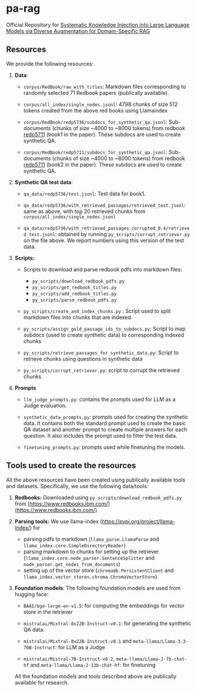 # pa-rag
Official Repository for [Systematic Knowledge Injection into Large Language Models via Diverse Augmentation for Domain-Specific RAG](https://arxiv.org/abs/2502.08356)


## Resources

We provide the following resources:

1. **Data**:
   - `corpus/RedBook/raw_with_titles`: Markdown files corresponding to randomly selected 71 Redbook papers (publically available).
     
   - `corpus/all_index/single_nodes.jsonl`: 4798 chunks of size 512 tokens created from the above red books using Llamaindex
     
   - `corpus/RedBook/redp5736/subdocs_for_synthetic_qa.jsonl`: Sub-documents (chunks of size ~4000 to ~8000 tokens) from redbook [redp5711](https://www.redbooks.ibm.com/redpapers/pdfs/redp5711.pdf) (book1 in the paper). These subdocs are used to create synthetic QA.
     
   - `corpus/RedBook/redp5711/subdocs_for_synthetic_qa.jsonl`: Sub-documents (chunks of size ~4000 to ~8000 tokens) from redbook [redp5711](https://www.redbooks.ibm.com/redpapers/pdfs/redp5711.pdf) (book2 in the paper). These subdocs are used to create synthetic QA.
     

3. **Synthetic QA test data**:
   - `qa_data/redp5736/test.jsonl`: Test data for book1.
     
   - `qa_data/redp5736/with_retrieved_passages/retrieved_test.jsonl`: same as above, with top 20 retrieved chunks from `corpus/all_index/single_nodes.jsonl`
     
   - `qa_data/redp5736/with_retrieved_passages_corrupted_0.4/retrieved_test.jsonl`: obtained by running `py_scripts/corrupt_retriever.py` on the file above. We report numbers using this version of the test data.
  
4. **Scripts:**
   - Scripts to download and parse redbook pdfs into markdown files:
       - `py_scripts/download_redbook_pdfs.py`
       - `py_scripts/get_redbook_titles.py`
       - `py_scripts/add_redbook_titles.py`
       - `py_scripts/parse_redbook_pdfs.py`

   -  `py_scripts/create_and_index_chunks.py`  : Script used to split markdown files into chunks that are indexed.

   
   - `py_scripts/assign_gold_passage_ids_to_subdocs.py`: Script to map subdocs (used to create synthetic data) to corresponding indexed chunks
        
     
   - `py_scripts/retrieve_passages_for_synthetic_data.py`: Script to retrieve chunks using questions in synthetic data
        

   - `py_scripts/corrupt_retriever.py`: script to corrupt the retrieved chunks

  5. **Prompts**
     - `llm_judge_prompts.py`: contains the prompts used for LLM as a Judge evaluation.
       
     - `synthetic_data_prompts.py`: prompts used for creating the synthetic data. It contains both the standard prompt used to create the basic QA dataset and another prompt to create multiple answers for each question. It also includes the prompt used to filter the test data.
       
     - `finetuning_prompts.py`: prompts used while finetuning the models.
    


## Tools used to create the resources

All the above resources have been created using publically available tools and datasets. Specifically, we use the following data/tools:

1. **Redbooks:** Downloaded using `py_scripts/download_redbook_pdfs.py` from [https://www.redbooks.ibm.com/](https://www.redbooks.ibm.com/)
   
2. **Parsing tools:** We use llama-index (https://pypi.org/project/llama-index/) for
     - parsing pdfs to markdown (`llama_parse.LlamaParse` and `llama_index.core.SimpleDirectoryReader`)
     - parsing markdown to chunks for setting up the retriever (`llama_index.core.node_parser.SentenceSplitter`  and `node_parser.get_nodes_from_documents`)
     - setting up of the vector store (`chromadb.PersistentClient` and `llama_index.vector_stores.chroma.ChromaVectorStore`)

3. **Foundation models**: The following foundation models are used from hugging face:
     - `BAAI/bge-large-en-v1.5`: for computing the embeddings for vector store in the retriever
       
     - `mistralai/Mixtral-8x22B-Instruct-v0.1`: for generating the synthetic QA data.
       
     - `mistralai/Mixtral-8x22B-Instruct-v0.1` and  `meta-llama/Llama-3.3-70B-Instruct`: for LLM as a Judge
       
     - `mistralai/Mistral-7B-Instruct-v0.2`, `meta-llama/Llama-2-7b-chat-hf` and `meta-llama/Llama-2-13b-chat-hf`: for finetuning

   All the foundation models and tools described above are publically available for research.
   

   




     
  
   
   
